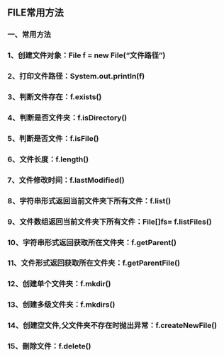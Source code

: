 ## FILE常用方法
### 一、常用方法
### 1、创建文件对象：File f = new File(“文件路径”)
### 2、打印文件路径：System.out.println(f)
### 3、判断文件存在：f.exists()
### 4、判断是否文件夹：f.isDirectory()
### 5、判断是否文件：f.isFile()
### 6、文件长度：f.length()
### 7、文件修改时间：f.lastModified()
### 8、字符串形式返回当前文件夹下所有文件：f.list()
### 9、文件数组返回当前文件夹下所有文件：File[]fs= f.listFiles()
### 10、字符串形式返回获取所在文件夹：f.getParent()
### 11、文件形式返回获取所在文件夹：f.getParentFile()
### 12、创建单个文件夹：f.mkdir()
### 13、创建多级文件夹：f.mkdirs()
### 14、创建空文件,父文件夹不存在时抛出异常：f.createNewFile()
### 15、刪除文件：f.delete()